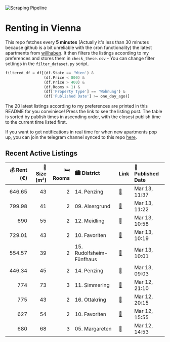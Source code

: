 ![Scraping Pipeline](https://github.com/AthomsG/renting-in-vienna/actions/workflows/run_pipeline.yml/badge.svg)


# Renting in Vienna

This repo fetches every **5 minutes** (Actually it's less than 30 minutes because github is a bit unreliable with the cron functionality) the latest apartments from [willhaben](https://www.willhaben.at/).
It then filters the listings according to my preferences and stores them in `check_these.csv` - You can change filter settings in the `filter_dataset.py` script.

```python
filtered_df = df[(df.State == 'Wien') & 
                 (df.Price < 800) &
                 (df.Price > 400) &
                 (df.Rooms > 1) &
                 (df['Property Type'] == 'Wohnung') &
                 (df['Published Date'] >= one_day_ago)]
```

The 20 latest listings according to my preferences are printed in this README for you conviniece! Press the link to see the listing post.
The table is sorted by publish times in ascending order, with the closest publish time to the current time listed first.

If you want to get notifications in real time for when new apartments pop up, you can join the telegram channel synced to this repo [here](https://t.me/+1HPAYOf5BSsyNTlk).

## Recent Active Listings

|   💰 Rent (€) |   📏 Size (m²) |   🛏️ Rooms | 🏙️ District              | Link                                                                                                                                                                                                                                       | 📅 Published Date   |
|-------------:|--------------:|-----------:|:-------------------------|:-------------------------------------------------------------------------------------------------------------------------------------------------------------------------------------------------------------------------------------------|:-------------------|
|       646.65 |            43 |          2 | 14. Penzing              | [🔗](https://www.willhaben.at/iad/immobilien/d/mietwohnungen/wien/wien-1140-penzing/2-zimmer-altbauwohnung-zur-miete---toplage-1140-965205236/)                                                                                             | Mar 13, 11:37      |
|       799.98 |            41 |          2 | 09. Alsergrund           | [🔗](https://www.willhaben.at/iad/immobilien/d/mietwohnungen/wien/wien-1090-alsergrund/studentenhit:-2-zimmer-wohnung-mit-kfz-stellplatz-und-perfekter-infrastruktur---n%C3%A4he-spittelau-/-nu%C3%9Fdorferstra%C3%9Fe-u6-988402127/)       | Mar 13, 11:22      |
|       690    |            55 |          2 | 12. Meidling             | [🔗](https://www.willhaben.at/iad/immobilien/d/mietwohnungen/wien/wien-1120-meidling/charmante-2-zi-erdgeschosswohnung---lichtdurchflutet---n%C3%A4he-u4-sch%C3%B6nbrunn-1598973704/)                                                       | Mar 13, 10:58      |
|       729.01 |            43 |          2 | 10. Favoriten            | [🔗](https://www.willhaben.at/iad/immobilien/d/mietwohnungen/wien/wien-1100-favoriten/2-zimmer-neubauwohnung-mit-dachschr%C3%A4ge-inkl.-k%C3%BCche-dachterrasse-und-kellerabteil---mietbeginn-15.06.2025-/hs28-top-2-261-2045954207/)       | Mar 13, 10:19      |
|       554.57 |            39 |          2 | 15. Rudolfsheim-Fünfhaus | [🔗](https://www.willhaben.at/iad/immobilien/d/mietwohnungen/wien/wien-1150-rudolfsheim-f%C3%BCnfhaus/n%C3%A4he-u3-station-ii-g%C3%BCnstige-singlewohnung-ii-zwischen-stadthalle-und-schmelz-ii-10min-in-die-wiener-innenstadt-1583850413/) | Mar 13, 10:01      |
|       446.34 |            45 |          2 | 14. Penzing              | [🔗](https://www.willhaben.at/iad/immobilien/d/mietwohnungen/wien/wien-1140-penzing/tolle-2-zimmer-gemeindewohnung-mit-2-balkonen%21---vormerkticket:-28.02.2025%21-1582779541/)                                                            | Mar 13, 09:03      |
|       774    |            73 |          3 | 11. Simmering            | [🔗](https://www.willhaben.at/iad/immobilien/d/mietwohnungen/wien/wien-1110-simmering/gemeinde-wohnung-mit-vormerkschein-30.9.2024-1717888940/)                                                                                             | Mar 12, 21:10      |
|       775    |            43 |          2 | 16. Ottakring            | [🔗](https://www.willhaben.at/iad/immobilien/d/mietwohnungen/wien/wien-1160-ottakring/innenhof-wohnung-im-3-liftstock-279458046/)                                                                                                           | Mar 12, 20:15      |
|       627    |            54 |          2 | 10. Favoriten            | [🔗](https://www.willhaben.at/iad/immobilien/d/mietwohnungen/wien/wien-1100-favoriten/gemeinde-wohnung-direkt-vergabe-vormerkschein-bis-28.02.2025-835804490/)                                                                              | Mar 12, 15:55      |
|       680    |            68 |          3 | 05. Margareten           | [🔗](https://www.willhaben.at/iad/immobilien/d/mietwohnungen/wien/wien-1050-margareten/gemeinde-wohnung-%28direktvergabe%29-944821455/)                                                                                                     | Mar 12, 14:53      |
